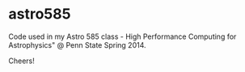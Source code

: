astro585
========

Code used in my Astro 585 class - High Performance Computing for Astrophysics" @ Penn State Spring 2014.

Cheers!
